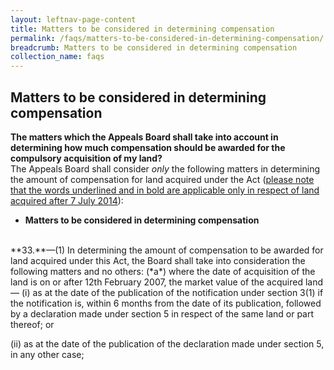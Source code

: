 ```yaml
---
layout: leftnav-page-content
title: Matters to be considered in determining compensation
permalink: /faqs/matters-to-be-considered-in-determining-compensation/
breadcrumb: Matters to be considered in determining compensation
collection_name: faqs
---
```


Matters to be considered in determining compensation
---

**The matters which the Appeals Board shall take into account in determining how much compensation should be awarded for the compulsory acquisition of my land?**
<br>
The Appeals Board shall consider *only* the following matters in determining the amount of compensation for land acquired under the Act (<u>please note that the words underlined and in bold are applicable only in respect of land acquired after 7 July 2014</u>):

  * **Matters to be considered in determining compensation**
  <br>
  **33.**—(1)  In determining the amount of compensation to be awarded for land acquired under this Act, the Board shall take into consideration the following matters and no others:
   (*a*)  where the date of acquisition of the land is on or after 12th February 2007, the market value of the acquired land —
     (i)   as at the date of the publication of the notification under section 3(1) if the notification is, within 6 months from the date of its publication, followed by a declaration made under section 5 in respect of the same land or part thereof; or

 

(ii)   as at the date of the publication of the declaration made under section 5, in any other case;


